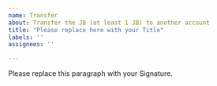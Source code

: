 ```yaml
---
name: Transfer
about: Transfer the JB (at least 1 JB) to another account
title: "Please replace here with your Title"
labels: ''
assignees: ''

---
```


Please replace this paragraph with your Signature.